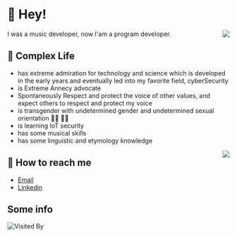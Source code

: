 # 👋 Hey!

<img align="right" src="https://github-readme-stats.vercel.app/api?username=KSroido&show_icons=true&icon_color=0366d6&text_color=24292e&bg_color=ffffff&hide_title=true" />

I was a music developer, now I'am a program developer.

## 💬 Complex Life

<!-- * has a black childhood depicted in 300,000 words, may hit the bottom line then go crazy by incident, if this happens, please forgive me, I'm very sorry about that. -->
* has extreme admiration for technology and science which is developed in the early years and eventually led into my favorite field, cyberSecurity
* is Extreme Annecy advocate
* Spontaneously Respect and protect the voice of other values, and expect others to respect and protect my voice
* is transgender with undetermined gender and undetermined sexual orientation 🏳️‍⚧️ 🏳️‍🌈
* is learning IoT security
* has some musical skills
* has some linguistic and etymology knowledge

<img align="right" src="https://github-readme-stats.vercel.app/api/top-langs/?username=KSroido&layout=compact"/>

## 📮 How to reach me

-  [Email](mailto:ksxmyqj@gmail.com)
-  [Linkedin](https://www.linkedin.com/in/jinglong-xie-33b747236/)

## Some info

![Visited By](https://count.getloli.com/get/@KSroido?theme=gelbooru)
